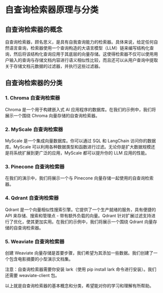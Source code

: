 # 自查询检索器原理与分类

##  自查询检索器的概念

自查询检索器，顾名思义，是具有自我查询能力的检索器。具体来说，给定任何自然语言查询，检索器使用一个查询构造的大语言模型（LLM）链来编写结构化查询，然后将该结构化查询应用于其底层的向量存储。这使得检索器不仅可以使用用户输入的查询与存储文档内容进行语义相似性比较，而且还可以从用户查询中提取关于存储文档元数据的过滤器，并执行这些过滤器。

## 自查询检索器的分类

### 1. Chroma 自查询检索器

Chroma 是一个用于构建嵌入式 AI 应用程序的数据库。在我们的示例中，我们将展示一个围绕 Chroma 向量存储的自查询检索器。

### 2. MyScale 自查询检索器

MyScale 是一个集成向量数据库。你可以通过 SQL 和 LangChain 访问你的数据库。MyScale 可以利用各种数据类型和函数进行过滤。无论你是扩大数据规模还是将系统扩展到更广泛的应用，MyScale 都可以提升你的 LLM 应用的性能。

### 3. Pinecone 自查询检索器

在我们的演示中，我们将展示一个与 Pinecone 向量存储一起使用的自查询检索器。

### 4. Qdrant 自查询检索器

Qdrant 是一个向量相似性搜索引擎。它提供了一个生产就绪的服务，具有便捷的 API 来存储、搜索和管理点 - 带有额外负载的向量。Qdrant 针对扩展过滤支持进行了优化，使其更加实用。在我们的示例中，我们将展示一个围绕 Qdrant 向量存储的自查询检索器。

### 5. Weaviate 自查询检索器

创建 Weaviate 向量存储是首要步骤，我们希望为其添加一些数据。我们创建了一个包含电影摘要的小型演示文档集。

注意：自查询检索器需要你安装 lark（使用 pip install lark 命令进行安装）。我们还需要 weaviate-client 包。

以上就是自查询检索器的基本概念和分类，希望能对你的学习和理解有所帮助。